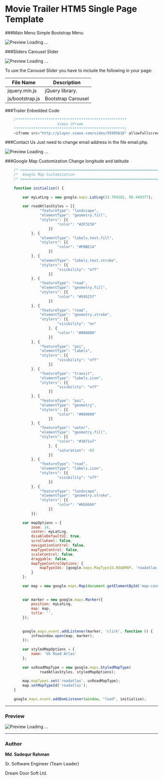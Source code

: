 # Movie Trailer HTM5 Single Page Template

###Main Menu
Simple Bootstrap Menu

![Preview Loading ...](http://image.sadequr.com/github/html_theme_movie_trailer/menu.png)



###Sliders
Carousel Slider

![Preview Loading ...](http://image.sadequr.com/github/html_theme_movie_trailer/slider.jpg)

To use the Carousel Slider you have to include the following in your page:

| File Name      | Description      |
| ---------------|------------------|
| jquery.min.js  |jQuery library.   |
| js/bootstrap.js|Bootstrap Carousel|



###Trailer
Enbedded Code
```php
    /***************************************************
                        Vimeo iFrame
    ***************************************************/
    <iframe src="http://player.vimeo.com/video/95995610" allowfullscreen></iframe>
```



###Contact Us
Just need to change email address in the file email.php.

![Preview Loading ...](http://image.sadequr.com/github/html_theme_movie_trailer/contact.png)



###Google Map Customization
Change longitude and latitude
```javascript
    /* ========================================================================= */
    /*	Google Map Customization
    /* ========================================================================= */
     
    function initialize() {
     
        var myLatLng = new google.maps.LatLng(23.709202, 90.449377);
     
        var roadAtlasStyles = [{
                "featureType": "landscape",
                "elementType": "geometry.fill",
                "stylers": [{
                        "color": "#2F3238"
                    }]
            }, {
                "elementType": "labels.text.fill",
                "stylers": [{
                        "color": "#FBBE14"
                    }]
            }, {
                "elementType": "labels.text.stroke",
                "stylers": [{
                        "visibility": "off"
                    }]
            }, {
                "featureType": "road",
                "elementType": "geometry.fill",
                "stylers": [{
                        "color": "#50525f"
                    }]
            }, {
                "featureType": "road",
                "elementType": "geometry.stroke",
                "stylers": [{
                        "visibility": "on"
                    }, {
                        "color": "#808080"
                    }]
            }, {
                "featureType": "poi",
                "elementType": "labels",
                "stylers": [{
                        "visibility": "off"
                    }]
            }, {
                "featureType": "transit",
                "elementType": "labels.icon",
                "stylers": [{
                        "visibility": "off"
                    }]
            }, {
                "featureType": "poi",
                "elementType": "geometry",
                "stylers": [{
                        "color": "#808080"
                    }]
            }, {
                "featureType": "water",
                "elementType": "geometry.fill",
                "stylers": [{
                        "color": "#3071a7"
                    }, {
                        "saturation": -65
                    }]
            }, {
                "featureType": "road",
                "elementType": "labels.icon",
                "stylers": [{
                        "visibility": "off"
                    }]
            }, {
                "featureType": "landscape",
                "elementType": "geometry.stroke",
                "stylers": [{
                        "color": "#bbbbbb"
                    }]
            }];
     
        var mapOptions = {
            zoom: 14,
            center: myLatLng,
            disableDefaultUI: true,
            scrollwheel: false,
            navigationControl: false,
            mapTypeControl: false,
            scaleControl: false,
            draggable: false,
            mapTypeControlOptions: {
                mapTypeIds: [google.maps.MapTypeId.ROADMAP, 'roadatlas']
            }
        };
     
        var map = new google.maps.Map(document.getElementById('map-canvas'), mapOptions);
     
     
        var marker = new google.maps.Marker({
            position: myLatLng,
            map: map,
            title: '',
        });
     
     
        google.maps.event.addListener(marker, 'click', function () {
            infowindow.open(map, marker);
        });
     
        var styledMapOptions = {
            name: 'US Road Atlas'
        };
     
        var usRoadMapType = new google.maps.StyledMapType(
                roadAtlasStyles, styledMapOptions);
     
        map.mapTypes.set('roadatlas', usRoadMapType);
        map.setMapTypeId('roadatlas');
    }
     
    google.maps.event.addDomListener(window, "load", initialize);
```



---
### Preview
![Preview Loading ...](http://image.sadequr.com/github/html_theme_movie_trailer/movie_trailer_template.jpg)



---
### Author
**Md. Sadequr Rahman**

Sr. Software Engineer (Team Leader)

Dream Door Soft Ltd.

